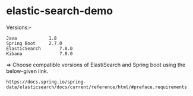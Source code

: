 # elastic-search-demo

Versions:-

	Java			1.8
	Spring Boot		2.7.0
	ElasticSearch	  	7.8.0
	Kibana		        7.8.0


=> Choose compatible versions of ElastiSearch and Spring boot using the below-given link.

	https://docs.spring.io/spring-data/elasticsearch/docs/current/reference/html/#preface.requirements
